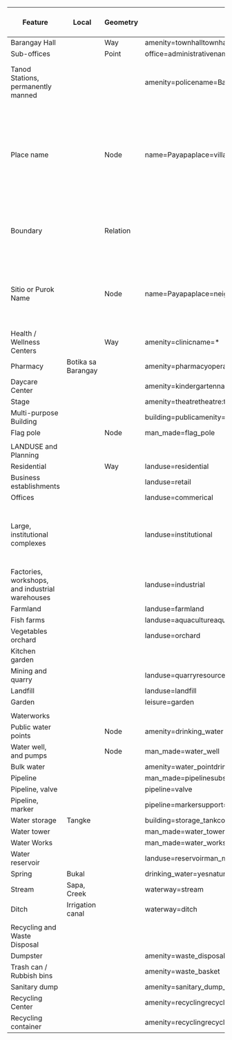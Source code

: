 | Feature                                          | Local              | Geometry | Basic                                                                   | Extended                                                | Advanced                                                                                                       | General note                                                                                                                                   | Note for experienced users                                                                | FIXME                    |
|--------------------------------------------------|--------------------|----------|-------------------------------------------------------------------------|---------------------------------------------------------|----------------------------------------------------------------------------------------------------------------|------------------------------------------------------------------------------------------------------------------------------------------------|-------------------------------------------------------------------------------------------|--------------------------|
| Barangay Hall                                    |                    | Way      | amenity=townhalltownhall:type=villagename=*                             | addr=*building=publicadmin_level=10                     | contact:*=*building:levels=*                                                                                   |                                                                                                                                                |                                                                                           |                          |
| Sub-offices                                      |                    | Point    | office=administrativename=*                                             | addr:floor=*addr:unit=*admin_level=10                   | contact:*=*                                                                                                    |                                                                                                                                                |                                                                                           |                          |
| Tanod Stations, permanently manned               |                    |          | amenity=policename=Barangay X Outpostoperator=Barangay X                |                                                         | contact:*=*                                                                                                    | Only if stations are permanently manned, like the duty post of shift OIC.                                                                      |                                                                                           |                          |
|                                                  |                    |          |                                                                         |                                                         |                                                                                                                |                                                                                                                                                |                                                                                           |                          |
|                                                  |                    |          |                                                                         |                                                         |                                                                                                                |                                                                                                                                                |                                                                                           |                          |
| Place name                                       |                    | Node     | name=Payapaplace=village                                                |                                                         | admin_level=10designation=barangayis_in:town=* (or, is_in:city=*)is_in:suburb=Poblacion                        | Node should be placed in the commons (park, basketball court, or right outside the barangay hall). Correct: PayapaIncorrect: “Barangay Payapa” |                                                                                           |                          |
| Boundary                                         |                    | Relation |                                                                         |                                                         | boundary=administrativeadmin_level=10type=boundary                                                             |                                                                                                                                                | Place node should be designed as “admin_centre” in the boundary relation.                 |                          |
| Sitio or Purok Name                              |                    | Node     | name=Payapaplace=neighbourhood                                          |                                                         | admin_level=11designation=sitio (or purok)is_in:village=*is_in:town=* (or, is_in:city=*)is_in:suburb=Poblacion | Use only the proper name, drop “Sitio” or “Purok” prefix. Correct: PayapaIncorrect: “Sitio Payapa”                                             |                                                                                           |                          |
|                                                  |                    |          |                                                                         |                                                         |                                                                                                                |                                                                                                                                                |                                                                                           |                          |
| Health / Wellness Centers                        |                    | Way      | amenity=clinicname=*                                                    |                                                         |                                                                                                                |                                                                                                                                                |                                                                                           |                          |
| Pharmacy                                         | Botika sa Barangay |          | amenity=pharmacyoperator:type=publicname=*                              | opening_hours=Mo-Fr 08:30-16:00; Sa 10:00-15:00; PH off |                                                                                                                |                                                                                                                                                |                                                                                           |                          |
| Daycare Center                                   |                    |          | amenity=kindergartenname=*                                              |                                                         |                                                                                                                |                                                                                                                                                |                                                                                           | kindergarten x childcare |
| Stage                                            |                    |          | amenity=theatretheatre:type=amphi                                       |                                                         |                                                                                                                |                                                                                                                                                |                                                                                           |                          |
| Multi-purpose Building                           |                    |          | building=publicamenity=community_centre                                 |                                                         |                                                                                                                |                                                                                                                                                |                                                                                           |                          |
| Flag pole                                        |                    | Node     | man_made=flag_pole                                                      |                                                         |                                                                                                                |                                                                                                                                                |                                                                                           |                          |
|                                                  |                    |          |                                                                         |                                                         |                                                                                                                |                                                                                                                                                |                                                                                           |                          |
| LANDUSE and Planning                             |                    |          |                                                                         |                                                         |                                                                                                                |                                                                                                                                                |                                                                                           |                          |
| Residential                                      |                    | Way      | landuse=residential                                                     |                                                         |                                                                                                                |                                                                                                                                                |                                                                                           |                          |
| Business establishments                          |                    |          | landuse=retail                                                          |                                                         |                                                                                                                |                                                                                                                                                |                                                                                           |                          |
| Offices                                          |                    |          | landuse=commerical                                                      |                                                         |                                                                                                                |                                                                                                                                                |                                                                                           |                          |
| Large, institutional complexes                   |                    |          | landuse=institutional                                                   |                                                         |                                                                                                                |                                                                                                                                                | May be used for religious, government, corporate, or community “complexes” or “compounds” |                          |
| Factories, workshops,  and industrial warehouses |                    |          | landuse=industrial                                                      |                                                         |                                                                                                                |                                                                                                                                                |                                                                                           |                          |
| Farmland                                         |                    |          | landuse=farmland                                                        | crop=*                                                  |                                                                                                                |                                                                                                                                                |                                                                                           |                          |
| Fish farms                                       |                    |          | landuse=aquacultureaquaculture=fish                                     |                                                         |                                                                                                                |                                                                                                                                                |                                                                                           |                          |
| Vegetables orchard                               |                    |          | landuse=orchard                                                         |                                                         |                                                                                                                |                                                                                                                                                |                                                                                           |                          |
| Kitchen garden                                   |                    |          |                                                                         |                                                         |                                                                                                                |                                                                                                                                                |                                                                                           |                          |
| Mining and quarry                                |                    |          | landuse=quarryresource=aggregate                                        |                                                         |                                                                                                                |                                                                                                                                                |                                                                                           |                          |
| Landfill                                         |                    |          | landuse=landfill                                                        |                                                         |                                                                                                                |                                                                                                                                                |                                                                                           |                          |
| Garden                                           |                    |          | leisure=garden                                                          |                                                         |                                                                                                                |                                                                                                                                                |                                                                                           |                          |
|                                                  |                    |          |                                                                         |                                                         |                                                                                                                |                                                                                                                                                |                                                                                           |                          |
| Waterworks                                       |                    |          |                                                                         |                                                         |                                                                                                                |                                                                                                                                                |                                                                                           |                          |
| Public water points                              |                    | Node     | amenity=drinking_water                                                  |                                                         |                                                                                                                |                                                                                                                                                |                                                                                           |                          |
| Water well, and pumps                            |                    | Node     | man_made=water_well                                                     |                                                         |                                                                                                                |                                                                                                                                                |                                                                                           |                          |
| Bulk water                                       |                    |          | amenity=water_pointdrinking_water=yes                                   |                                                         |                                                                                                                |                                                                                                                                                |                                                                                           |                          |
| Pipeline                                         |                    |          | man_made=pipelinesubstance=water                                        |                                                         |                                                                                                                |                                                                                                                                                |                                                                                           |                          |
| Pipeline, valve                                  |                    |          | pipeline=valve                                                          |                                                         |                                                                                                                |                                                                                                                                                |                                                                                           |                          |
| Pipeline, marker                                 |                    |          | pipeline=markersupport=ground                                           |                                                         |                                                                                                                |                                                                                                                                                |                                                                                           |                          |
| Water storage                                    | Tangke             |          | building=storage_tankcontent=waterman_made=storage_tank                 |                                                         |                                                                                                                |                                                                                                                                                |                                                                                           |                          |
| Water tower                                      |                    |          | man_made=water_tower                                                    |                                                         |                                                                                                                |                                                                                                                                                |                                                                                           |                          |
| Water Works                                      |                    |          | man_made=water_works                                                    |                                                         |                                                                                                                |                                                                                                                                                |                                                                                           |                          |
| Water reservoir                                  |                    |          | landuse=reservoirman_made=reservoir_coveredreservoir_type=water_storage |                                                         |                                                                                                                |                                                                                                                                                |                                                                                           |                          |
| Spring                                           | Bukal              |          | drinking_water=yesnatural=spring                                        |                                                         |                                                                                                                |                                                                                                                                                |                                                                                           |                          |
| Stream                                           | Sapa, Creek        |          | waterway=stream                                                         |                                                         |                                                                                                                |                                                                                                                                                |                                                                                           |                          |
| Ditch                                            | Irrigation canal   |          | waterway=ditch                                                          |                                                         |                                                                                                                |                                                                                                                                                |                                                                                           |                          |
|                                                  |                    |          |                                                                         |                                                         |                                                                                                                |                                                                                                                                                |                                                                                           |                          |
| Recycling and Waste Disposal                     |                    |          |                                                                         |                                                         |                                                                                                                |                                                                                                                                                |                                                                                           |                          |
| Dumpster                                         |                    |          | amenity=waste_disposal                                                  |                                                         |                                                                                                                |                                                                                                                                                |                                                                                           |                          |
| Trash can / Rubbish bins                         |                    |          | amenity=waste_basket                                                    |                                                         |                                                                                                                |                                                                                                                                                |                                                                                           |                          |
| Sanitary dump                                    |                    |          | amenity=sanitary_dump_station                                           |                                                         |                                                                                                                |                                                                                                                                                |                                                                                           |                          |
| Recycling Center                                 |                    |          | amenity=recyclingrecycling_type=centre                                  |                                                         |                                                                                                                |                                                                                                                                                |                                                                                           |                          |
| Recycling container                              |                    |          | amenity=recyclingrecycling_type=container                               |                                                         | recycling:cardboard=yesrecycling:*=*                                                                           |                                                                                                                                                |                                                                                           |                          |